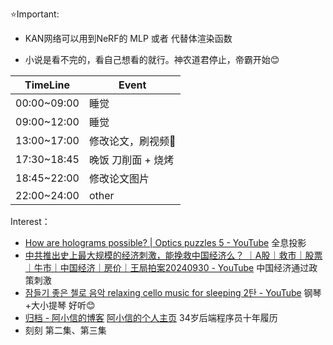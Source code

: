 ⭐Important: 
- KAN网络可以用到NeRF的 MLP 或者 代替体渲染函数


- 小说是看不完的，看自己想看的就行。神农道君停止，帝霸开始😊

| TimeLine    | Event       |
| ----------- | ----------- |
| 00:00~09:00 | 睡觉          |
| 09:00~12:00 | 睡觉          |
| 13:00~17:00 | 修改论文，刷视频🙈  |
| 17:30~18:45 | 晚饭 刀削面 + 烧烤 |
| 18:45~22:00 | 修改论文图片      |
| 22:00~24:00 | other       |

Interest：
- [How are holograms possible? | Optics puzzles 5 - YouTube](https://www.youtube.com/watch?v=EmKQsSDlaa4) 全息投影
- [中共推出史上最大规模的经济刺激，能挽救中国经济么？ ｜A股｜救市｜股票｜牛市｜中国经济｜房价｜王局拍案20240930 - YouTube](https://www.youtube.com/watch?v=ck5IJLCcRWw) 中国经济通过政策刺激
- [잠들기 좋은 첼로 음악 relaxing cello music for sleeping 2탄 - YouTube](https://www.youtube.com/watch?v=6Ox3OM_sw9E) 钢琴+大小提琴 好听😊
- [归档 - 阿小信的博客](https://blog.axiaoxin.com/page/archives/)  [阿小信的个人主页](https://axiaoxin.com/profile/) 34岁后端程序员十年履历
- 刻刻 第二集、第三集

